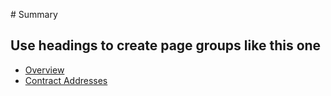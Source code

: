 ‌# Summary​

## Use headings to create page groups like this one​

- [Overview](README.md)
- [Contract Addresses](CONTRACT_ADDRESSES.md)
